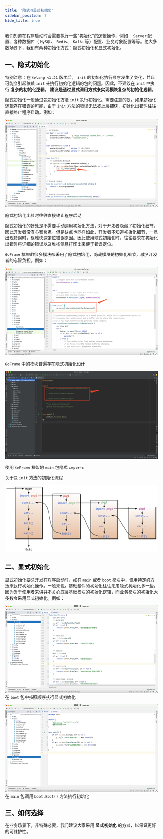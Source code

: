 ```yaml
---
title: '隐式与显式初始化'
sidebar_position: 7
hide_title: true
---
```


我们知道在程序启动时会需要执行一些"初始化"的逻辑操作，例如： `Server` 配置、各种数据库（ `MySQL`、 `Redis`、 `Kafka` 等）配置、业务对象配置等等。绝大多数场景下，我们有两种初始化方式：隐式初始化和显式初始化。

## 一、隐式初始化

特别注意：在 `Golang v1.21` 版本后， `init` 的初始化执行顺序发生了变化，并且可能会引起依赖 `init` 来执行初始化逻辑的包的问题。因此，不建议在 `init` 中执行 **复杂的初始化逻辑**， **建议是通过显式调用方式来实现模块复杂的初始化逻辑**。

隐式初始化一般通过包初始化方法 `init` 执行初始化。需要注意的是，如果初始化逻辑存在错误的可能，由于 `init` 方法的错误无法被上层捕获，初始化出错时往往直接终止程序启动。例如：

![](/markdown/9190e5a8e2acf34a70442c6814a52327.png)

隐式初始化出错时往往直接终止程序启动

隐式初始化的好处是不需要手动调用初始化方法，对于开发者隐藏了初始化细节，因此开发者没有心智负担。但是缺点也同样如此，开发者不知道初始化细节，一旦出现错误时，很难快速定位错误原因。因此使用隐式初始化时，往往要求在初始化出错时将详细的错误以及堆栈信息打印出来便于错误定位。

`GoFrame` 框架的很多模块都采用了隐式初始化，隐藏模块的初始化细节，减少开发者的心智负担。例如：

![](/markdown/d019031d40a93f6318a933271d63c503.png)

`GoFrame` 中的模块普遍存在隐式初始化设计

![](/markdown/b0b839a86595ee57f2c5a1b39c559df0.png)

使用 `GoFrame` 框架的 `main` 包隐式 `imports`

关于包 `init` 方法的初始化流程：

![](/markdown/40b3b7c2b75dcb36be348c840ca0eb3e.png)

## 二、显式初始化

显式初始化要求开发在程序启动时，如在 `main` 或者 `boot` 模块中，调用特定的方法来执行初始化操作。一般来说，基础组件的初始化往往采用隐式初始化多一些，因为对于使用者来讲并不关心底层基础模块的初始化逻辑，而业务模块的初始化大多数会采用显式初始化。例如：

![](/markdown/0124c249f03cd1f9fd78fe0970ffbda6.png)在 `boot` 包中按照顺序执行显式初始化

![](/markdown/8417caae0e203d44d43c6bca369b3023.png)在 `main` 包调用 `boot.Boot()` 方法执行初始化

## 三、如何选择

在业务场景下，非特殊必要，我们建议大家采用 **显式初始化** 的方式，以保证更好的可维护性。